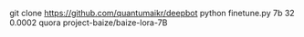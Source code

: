 
git clone https://github.com/quantumaikr/deepbot
python finetune.py 7b 32 0.0002 quora project-baize/baize-lora-7B